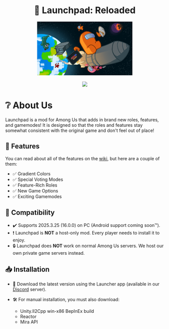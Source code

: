 <h1 align="center">🚀 Launchpad: Reloaded</h1>
<p align="center">
  <img src="LaunchpadBanner.png" alt="Cover" width="60%" height="60%"/>
  <br><br>
  <a href="https://discord.gg/FYYqJU2bvp" target="_blank"><img src="https://dcbadge.limes.pink/api/server/FYYqJU2bvp"/></a>
</p>

# ❔ About Us
Launchpad is a mod for Among Us that adds in brand new roles, features, and gamemodes! It is designed so that the roles and features stay somewhat consistent with the original game and don't feel out of place!

## 🌟 Features
You can read about all of the features on the [wiki](https://launchpad.xtracube.dev/), but here are a couple of them:

- ✅ Gradient Colors
- ✅ Special Voting Modes
- ✅ Feature-Rich Roles
- ✅ New Game Options
- ✅ Exciting Gamemodes

## 🔧 Compatibility
- ✔️ Supports 2025.3.25 (16.0.0) on PC (Android support coming soon™).
- ❗️ Launchpad is **NOT** a host-only mod. Every player needs to install it to enjoy.
- 🔒 Launchpad does **NOT** work on normal Among Us servers. We host our own private game servers instead.

## 📥 Installation

- 🚀 Download the latest version using the Launcher app (available in our [Discord](https://discord.gg/FYYqJU2bvp) server).
- 🛠️ For manual installation, you must also download:
  
  - Unity.Il2Cpp win-x86 BepInEx build
  - Reactor
  - Mira API
